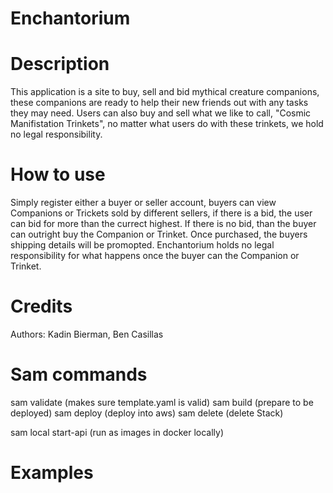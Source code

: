 # Enchantorium

# Description
This application is a site to buy, sell and bid mythical creature companions, these companions are ready to help their new friends out with any tasks they may need.
Users can also buy and sell what we like to call, "Cosmic Manifistation Trinkets", no matter what users do with these trinkets, we hold no legal responsibility. 

# How to use
Simply register either a buyer or seller account, buyers can view Companions or Trickets sold by different sellers, if there is a bid, the user can bid for more than the currect highest.
If there is no bid, than the buyer can outright buy the Companion or Trinket. Once purchased, the buyers shipping details will be promopted. Enchantorium holds no legal responsibility for 
what happens once the buyer can the Companion or Trinket. 

# Credits
Authors: Kadin Bierman, Ben Casillas

# Sam commands
sam validate (makes sure template.yaml is valid)
sam build (prepare to be deployed)
sam deploy (deploy into aws)
sam delete (delete Stack)

sam local start-api (run as images in docker locally)

# Examples
<!-- {
  "ID": "6fb3b766-d25f-46e6-8db3-87e0d62b8f5c",
  "username": "LeBron",
  "password": "James",
  "email": "huh@gmail.com",
  "addresses": [
    "123 Stupid Street PO BOX 321",
    "567 Baller Avenue PO BOX 765"
  ],
  "banking": "123456789",
  "title": "buyer"
} -->

<!--  -->